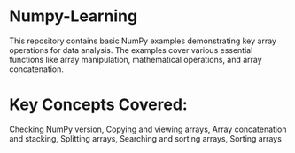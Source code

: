 # Numpy-Learning

This repository contains basic NumPy examples demonstrating key array operations for data analysis. The examples cover various essential functions like array manipulation, mathematical operations, and array concatenation.

# Key Concepts Covered:
Checking NumPy version,
Copying and viewing arrays,
Array concatenation and stacking,
Splitting arrays,
Searching and sorting arrays,
Sorting arrays
